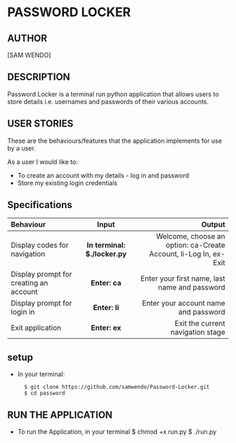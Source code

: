 # PASSWORD LOCKER

## AUTHOR
 [SAM WENDO]

## DESCRIPTION
Password Locker is a terminal run python application that allows users to store details i.e. usernames and passwords of their various accounts.

## USER STORIES
These are the behaviours/features that the application implements for use by a user.

As a user I would like to:
* To create an account with my details - log in and password
* Store my existing login credentials

## Specifications
| Behaviour | Input | Output |
| :---------------- | :---------------: | ------------------: |
| Display codes for navigation | **In terminal: $./locker.py** | Welcome, choose an option: ca-Create Account, li-Log In, ex-Exit |
| Display prompt for creating an account | **Enter: ca** | Enter your first name, last name and password |
| Display prompt for login in | **Enter: li** | Enter your account name and password |
| Exit application | **Enter: ex** | Exit the current navigation stage |

## setup

* In your terminal:
        
        $ git clone https://github.com/samwendo/Password-Locker.git
        $ cd password
## RUN THE APPLICATION
* To run the Application, in your terminal
  $ chmod +x run.py
  $ ./run.py